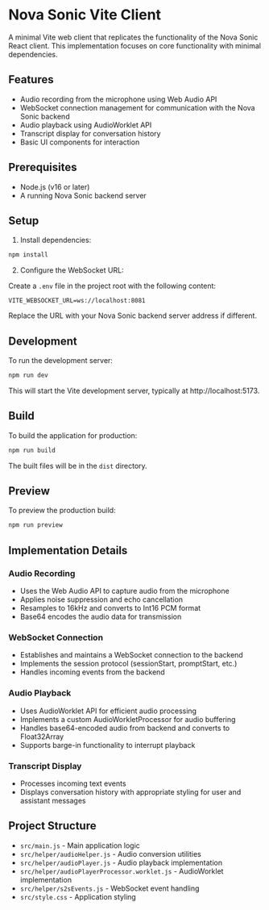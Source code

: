 # Nova Sonic Vite Client

A minimal Vite web client that replicates the functionality of the Nova Sonic React client. This implementation focuses on core functionality with minimal dependencies.

## Features

- Audio recording from the microphone using Web Audio API
- WebSocket connection management for communication with the Nova Sonic backend
- Audio playback using AudioWorklet API
- Transcript display for conversation history
- Basic UI components for interaction

## Prerequisites

- Node.js (v16 or later)
- A running Nova Sonic backend server

## Setup

1. Install dependencies:

```bash
npm install
```

2. Configure the WebSocket URL:

Create a `.env` file in the project root with the following content:

```
VITE_WEBSOCKET_URL=ws://localhost:8081
```

Replace the URL with your Nova Sonic backend server address if different.

## Development

To run the development server:

```bash
npm run dev
```

This will start the Vite development server, typically at http://localhost:5173.

## Build

To build the application for production:

```bash
npm run build
```

The built files will be in the `dist` directory.

## Preview

To preview the production build:

```bash
npm run preview
```

## Implementation Details

### Audio Recording

- Uses the Web Audio API to capture audio from the microphone
- Applies noise suppression and echo cancellation
- Resamples to 16kHz and converts to Int16 PCM format
- Base64 encodes the audio data for transmission

### WebSocket Connection

- Establishes and maintains a WebSocket connection to the backend
- Implements the session protocol (sessionStart, promptStart, etc.)
- Handles incoming events from the backend

### Audio Playback

- Uses AudioWorklet API for efficient audio processing
- Implements a custom AudioWorkletProcessor for audio buffering
- Handles base64-encoded audio from backend and converts to Float32Array
- Supports barge-in functionality to interrupt playback

### Transcript Display

- Processes incoming text events
- Displays conversation history with appropriate styling for user and assistant messages

## Project Structure

- `src/main.js` - Main application logic
- `src/helper/audioHelper.js` - Audio conversion utilities
- `src/helper/audioPlayer.js` - Audio playback implementation
- `src/helper/audioPlayerProcessor.worklet.js` - AudioWorklet implementation
- `src/helper/s2sEvents.js` - WebSocket event handling
- `src/style.css` - Application styling